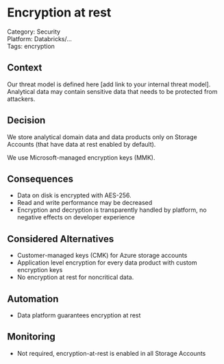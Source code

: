 # Encryption at rest

Category: Security  
Platform: Databricks/...  
Tags: encryption  

## Context

Our threat model is defined here [add link to your internal threat model].
Analytical data may contain sensitive data that needs to be protected from attackers.

## Decision

We store analytical domain data and data products only on Storage Accounts (that have data at rest enabled by default).

We use Microsoft-managed encryption keys (MMK).

## Consequences

- Data on disk is encrypted with AES-256.
- Read and write performance may be decreased
- Encryption and decryption is transparently handled by platform, no negative effects on developer experience

## Considered Alternatives

- Customer-managed keys (CMK) for Azure storage accounts
- Application level encryption for every data product with custom encryption keys
- No encryption at rest for noncritical data.

## Automation

- Data platform guarantees encryption at rest 

## Monitoring

- Not required, encryption-at-rest is enabled in all Storage Accounts

